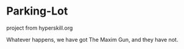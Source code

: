 # Parking-Lot
project from hyperskill.org

Whatever happens, we have got
The Maxim Gun, and they have not.
